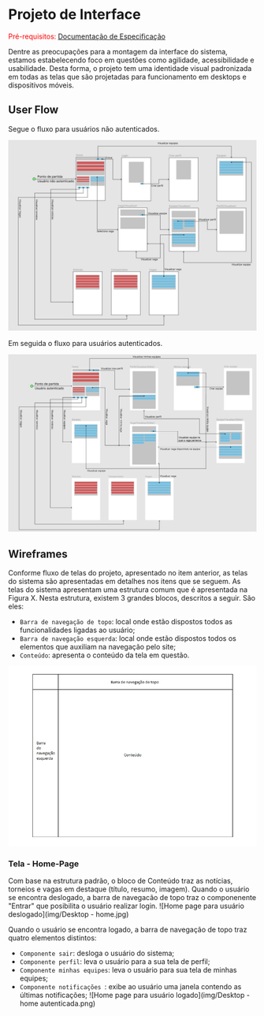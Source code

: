 
# Projeto de Interface

<span style="color:red">Pré-requisitos: <a href="2-Especificação do Projeto.md"> Documentação de Especificação</a></span>

Dentre as preocupações para a montagem da interface do sistema, estamos estabelecendo 
foco em questões como agilidade, acessibilidade e usabilidade. Desta forma, o projeto tem 
uma identidade visual padronizada em todas as telas que são projetadas para funcionamento 
em desktops e dispositivos móveis.

## User Flow

Segue o fluxo para usuários não autenticados.

![Fluxo para usuário não autenticado](img/userflow_n_auth.jpg)

Em seguida o fluxo para usuários autenticados.

![Fluxo para usuário não autenticado](img/userflow_auth.jpg)

## Wireframes

Conforme  fluxo  de  telas  do  projeto,  apresentado  no  item  anterior,  as  telas  do  sistema  são 
apresentadas em detalhes nos itens que se seguem. As telas do sistema apresentam uma 
estrutura comum que é apresentada na Figura X. Nesta estrutura, existem 3 grandes blocos, 
descritos a seguir. São eles:

- `Barra de navegação de topo`:  local onde estão dispostos todos as funcionalidades ligadas ao usuário;
- `Barra de navegação esquerda`: local onde estão dispostos todos os elementos que auxiliam na navegação pelo site;
- `Conteúdo`: apresenta o conteúdo da tela em questão.

![Layout padrão](img/standard_layout.jpg)

### Tela - Home-Page

 Com base na estrutura padrão, o bloco de Conteúdo traz as notícias, torneios e vagas em destaque (título, resumo, imagem).
 Quando o usuário se encontra deslogado, a barra de navegacão de topo traz o componenente "Entrar" que posibilita o usuário realizar login.
 ![Home page para usuário deslogado](img/Desktop - home.jpg)
 
 Quando o usuário se encontra logado, a barra de navegação de topo traz quatro elementos distintos:
- `Componente sair`: desloga o usuário do sistema;
- `Componente perfil`: leva o usuário para a sua tela de perfil;
- `Componente minhas equipes`: leva o usuário para sua tela de minhas equipes;
- `Componente notificações `: exibe ao usuário uma janela contendo as últimas notificações;
![Home page para usuário logado](img/Desktop - home autenticada.png)
 
